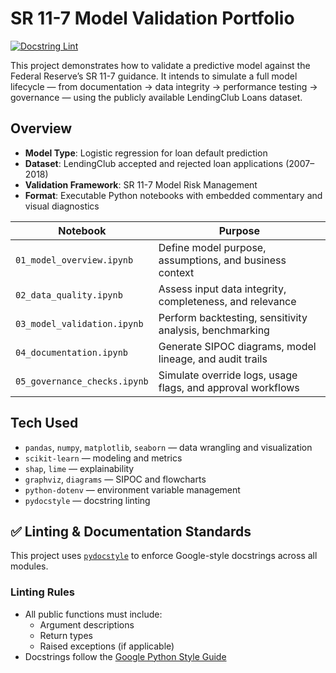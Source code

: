 # SR 11-7 Model Validation Portfolio

[![Docstring Lint](https://github.com/noah-owens/SR-11-7-Model-Validation/actions/workflows/docstring-lint.yaml/badge.svg)](https://github.com/noah-owens/SR-11-7-Model-Validation/actions/workflows/docstring-lint.yaml)

This project demonstrates how to validate a predictive model against the Federal Reserve’s SR 11-7 guidance. It intends to simulate a full model lifecycle — from documentation -> data integrity -> performance testing -> governance — using the publicly available LendingClub Loans dataset.

## Overview

- **Model Type**: Logistic regression for loan default prediction
- **Dataset**: LendingClub accepted and rejected loan applications (2007–2018)
- **Validation Framework**: SR 11-7 Model Risk Management
- **Format**: Executable Python notebooks with embedded commentary and visual diagnostics

| Notebook | Purpose |
|---------|---------|
| `01_model_overview.ipynb` | Define model purpose, assumptions, and business context |
| `02_data_quality.ipynb` | Assess input data integrity, completeness, and relevance |
| `03_model_validation.ipynb` | Perform backtesting, sensitivity analysis, benchmarking |
| `04_documentation.ipynb` | Generate SIPOC diagrams, model lineage, and audit trails |
| `05_governance_checks.ipynb` | Simulate override logs, usage flags, and approval workflows |

## Tech Used

- `pandas`, `numpy`, `matplotlib`, `seaborn` — data wrangling and visualization
- `scikit-learn` — modeling and metrics
- `shap`, `lime` — explainability
- `graphviz`, `diagrams` — SIPOC and flowcharts
- `python-dotenv` — environment variable management
- `pydocstyle` — docstring linting

## ✅ Linting & Documentation Standards

This project uses [`pydocstyle`](https://www.pydocstyle.org/) to enforce Google-style docstrings across all modules.

### Linting Rules
- All public functions must include:
  - Argument descriptions
  - Return types
  - Raised exceptions (if applicable)
- Docstrings follow the [Google Python Style Guide](https://google.github.io/styleguide/pyguide.html)

